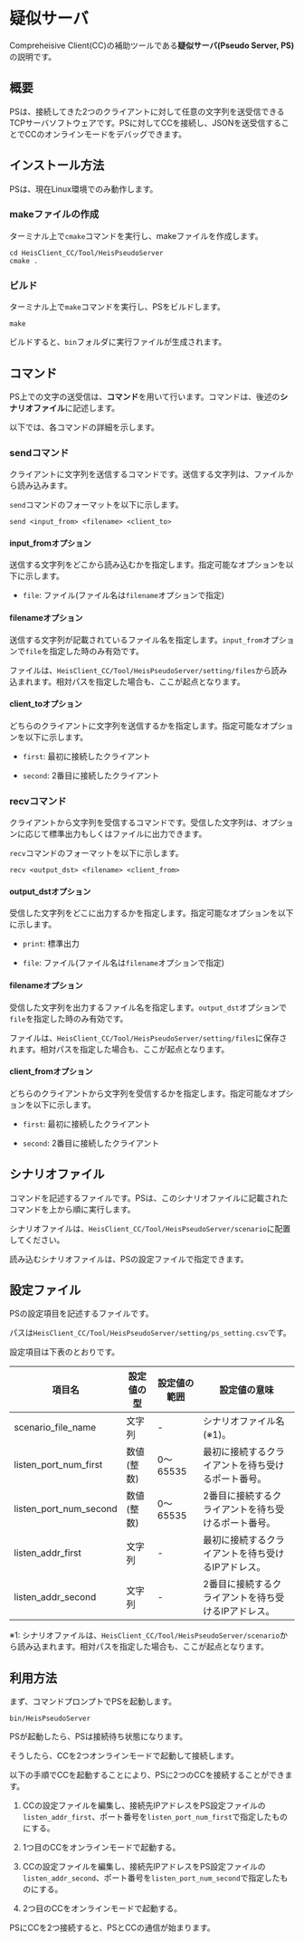 # 疑似サーバ

Compreheisive Client(CC)の補助ツールである**疑似サーバ(Pseudo Server, PS)** の説明です。

## 概要

PSは、接続してきた2つのクライアントに対して任意の文字列を送受信できるTCPサーバソフトウェアです。PSに対してCCを接続し、JSONを送受信することでCCのオンラインモードをデバッグできます。

## インストール方法

PSは、現在Linux環境でのみ動作します。

### makeファイルの作成

ターミナル上で`cmake`コマンドを実行し、makeファイルを作成します。

```shell
cd HeisClient_CC/Tool/HeisPseudoServer
cmake .
```

### ビルド

ターミナル上で`make`コマンドを実行し、PSをビルドします。

```shell
make
```

ビルドすると、`bin`フォルダに実行ファイルが生成されます。

## コマンド

PS上での文字の送受信は、**コマンド**を用いて行います。コマンドは、後述の**シナリオファイル**に記述します。

以下では、各コマンドの詳細を示します。

### sendコマンド

クライアントに文字列を送信するコマンドです。送信する文字列は、ファイルから読み込みます。

`send`コマンドのフォーマットを以下に示します。

```text
send <input_from> <filename> <client_to>
```

#### input_fromオプション

送信する文字列をどこから読み込むかを指定します。指定可能なオプションを以下に示します。

- `file`: ファイル(ファイル名は`filename`オプションで指定)

#### filenameオプション

送信する文字列が記載されているファイル名を指定します。`input_from`オプションで`file`を指定した時のみ有効です。

ファイルは、`HeisClient_CC/Tool/HeisPseudoServer/setting/files`から読み込まれます。相対パスを指定した場合も、ここが起点となります。

#### client_toオプション

どちらのクライアントに文字列を送信するかを指定します。指定可能なオプションを以下に示します。

- `first`: 最初に接続したクライアント

- `second`: 2番目に接続したクライアント

### recvコマンド

クライアントから文字列を受信するコマンドです。受信した文字列は、オプションに応じて標準出力もしくはファイルに出力できます。

`recv`コマンドのフォーマットを以下に示します。

```text
recv <output_dst> <filename> <client_from>
```

#### output_dstオプション

受信した文字列をどこに出力するかを指定します。指定可能なオプションを以下に示します。

- `print`: 標準出力

- `file`: ファイル(ファイル名は`filename`オプションで指定)

#### filenameオプション

受信した文字列を出力するファイル名を指定します。`output_dst`オプションで`file`を指定した時のみ有効です。

ファイルは、`HeisClient_CC/Tool/HeisPseudoServer/setting/files`に保存されます。相対パスを指定した場合も、ここが起点となります。

#### client_fromオプション

どちらのクライアントから文字列を受信するかを指定します。指定可能なオプションを以下に示します。

- `first`: 最初に接続したクライアント

- `second`: 2番目に接続したクライアント

## シナリオファイル

コマンドを記述するファイルです。PSは、このシナリオファイルに記載されたコマンドを上から順に実行します。

シナリオファイルは、`HeisClient_CC/Tool/HeisPseudoServer/scenario`に配置してください。

読み込むシナリオファイルは、PSの設定ファイルで指定できます。

## 設定ファイル

PSの設定項目を記述するファイルです。

パスは`HeisClient_CC/Tool/HeisPseudoServer/setting/ps_setting.csv`です。

設定項目は下表のとおりです。

| 項目名                    | 設定値の型  | 設定値の範囲  | 設定値の意味                      |
| ---------------------- | ------ | ------- | --------------------------- |
| scenario_file_name     | 文字列    | -       | シナリオファイル名(※1)。              |
| listen_port_num_first  | 数値(整数) | 0～65535 | 最初に接続するクライアントを待ち受けるポート番号。   |
| listen_port_num_second | 数値(整数) | 0～65535 | 2番目に接続するクライアントを待ち受けるポート番号。  |
| listen_addr_first      | 文字列    | -       | 最初に接続するクライアントを待ち受けるIPアドレス。  |
| listen_addr_second     | 文字列    | -       | 2番目に接続するクライアントを待ち受けるIPアドレス。 |

※1: シナリオファイルは、`HeisClient_CC/Tool/HeisPseudoServer/scenario`から読み込まれます。相対パスを指定した場合も、ここが起点となります。

## 利用方法

まず、コマンドプロンプトでPSを起動します。

```shell
bin/HeisPseudoServer
```

PSが起動したら、PSは接続待ち状態になります。

そうしたら、CCを2つオンラインモードで起動して接続します。

以下の手順でCCを起動することにより、PSに2つのCCを接続することができます。

1. CCの設定ファイルを編集し、接続先IPアドレスをPS設定ファイルの`listen_addr_first`、ポート番号を`listen_port_num_first`で指定したものにする。

2. 1つ目のCCをオンラインモードで起動する。

3. CCの設定ファイルを編集し、接続先IPアドレスをPS設定ファイルの`listen_addr_second`、ポート番号を`listen_port_num_second`で指定したものにする。

4. 2つ目のCCをオンラインモードで起動する。

PSにCCを2つ接続すると、PSとCCの通信が始まります。

